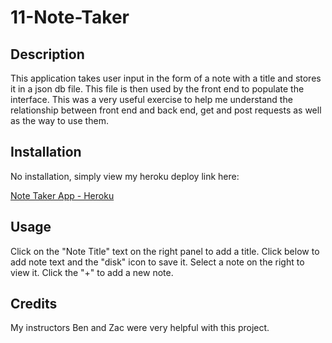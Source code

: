 # 11-Note-Taker

## Description

This application takes user input in the form of a note with a title and stores it in a json db file. This file is then used by the front end to populate the interface. This was a very useful exercise to help me understand the relationship between front end and back end, get and post requests as well as the way to use them.

## Installation

No installation, simply view my heroku deploy link here:

[Note Taker App - Heroku](https://peaceful-coast-21234.herokuapp.com/)

## Usage

Click on the "Note Title" text on the right panel to add a title. Click below to add note text and the "disk" icon to save it. Select a note on the right to view it. Click the "+" to add a new note.

## Credits

My instructors Ben and Zac were very helpful with this project.
